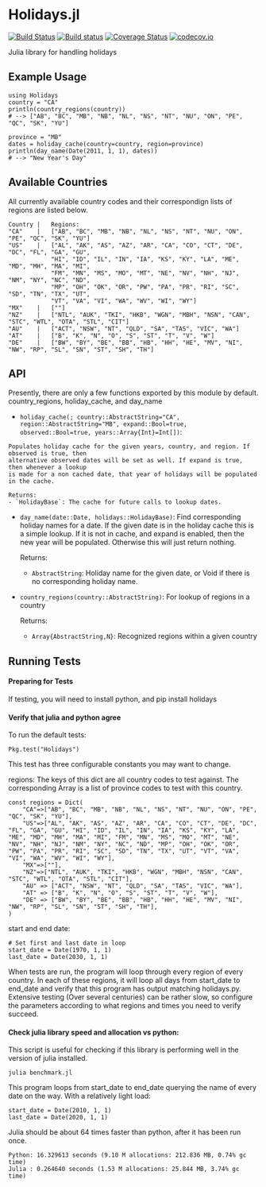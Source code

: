 # Holidays.jl

[![Build Status](https://travis-ci.org/invenia/Holidays.jl.svg?branch=master)](https://travis-ci.org/invenia/Holidays.jl)
[![Build status](https://ci.appveyor.com/api/projects/status/4ocp44ti3qibt7kr?svg=true)](https://ci.appveyor.com/project/akrasian/holidays-jl)
[![Coverage Status](https://coveralls.io/repos/github/invenia/Holidays.jl/badge.svg?branch=master)](https://coveralls.io/github/invenia/Holidays.jl?branch=master)
[![codecov.io](https://codecov.io/github/invenia/Holidays.jl/coverage.svg?branch=master)](https://codecov.io/github/invenia/Holidays.jl?branch=master)

Julia library for handling holidays

## Example Usage

    using Holidays
    country = "CA"
    println(country_regions(country))
    # --> ["AB", "BC", "MB", "NB", "NL", "NS", "NT", "NU", "ON", "PE", "QC", "SK", "YU"]

    province = "MB"
    dates = holiday_cache(country=country, region=province)
    println(day_name(Date(2011, 1, 1), dates))
    # --> "New Year's Day"

## Available Countries

All currently available country codes and their correspondign lists of regions are listed below.

    Country |   Regions:
    "CA"    |   ["AB", "BC", "MB", "NB", "NL", "NS", "NT", "NU", "ON", "PE", "QC", "SK", "YU"]
    "US"    |   ["AL", "AK", "AS", "AZ", "AR", "CA", "CO", "CT", "DE", "DC", "FL", "GA", "GU",
                "HI", "ID", "IL", "IN", "IA", "KS", "KY", "LA", "ME", "MD", "MH", "MA", "MI",
                "FM", "MN", "MS", "MO", "MT", "NE", "NV", "NH", "NJ", "NM", "NY", "NC", "ND",
                "MP", "OH", "OK", "OR", "PW", "PA", "PR", "RI", "SC", "SD", "TN", "TX", "UT",
                "VT", "VA", "VI", "WA", "WV", "WI", "WY"]
    "MX"    |   [""]
    "NZ"    |   ["NTL", "AUK", "TKI", "HKB", "WGN", "MBH", "NSN", "CAN", "STC", "WTL", "OTA", "STL", "CIT"]
    "AU"    |   ["ACT", "NSW", "NT", "QLD", "SA", "TAS", "VIC", "WA"]
    "AT"    |   ["B", "K", "N", "O", "S", "ST", "T", "V", "W"]
    "DE"    |   ["BW", "BY", "BE", "BB", "HB", "HH", "HE", "MV", "NI", "NW", "RP", "SL", "SN", "ST", "SH", "TH"]


## API

Presently, there are only a few functions exported by this module by default. country_regions, holiday_cache, and day_name

*    `holiday_cache(; country::AbstractString="CA", region::AbstractString="MB", expand::Bool=true, observed::Bool=true, years::Array{Int}=Int[])`:

    Populates holiday cache for the given years, country, and region. If observed is true, then
    alternative observed dates will be set as well. If expand is true, then whenever a lookup
    is made for a non cached date, that year of holidays will be populated in the cache.

    Returns:
    - `HolidayBase`: The cache for future calls to lookup dates.

*   `day_name(date::Date, holidays::HolidayBase)`: Find corresponding holiday names for a date. If
    the given date is in the holiday cache this is a simple lookup. If it is not in cache, and
    expand is enabled, then the new year will be populated. Otherwise this will just return nothing.

    Returns:
    - `AbstractString`: Holiday name for the given date, or Void if there is no corresponding holiday name.

*   `country_regions(country::AbstractString)`: For lookup of regions in a country

    Returns:
    - `Array{AbstractString,N}`: Recognized regions within a given country



## Running Tests

#### Preparing for Tests

If testing, you will need to install python, and pip install holidays

#### Verify that julia and python agree

To run the default tests:

`Pkg.test("Holidays")`

This test has three configurable constants you may want to change.

regions:
The keys of this dict are all country codes to test against. The corresponding Array is a list of province codes to test with this country.

    const regions = Dict(
        "CA"=>["AB", "BC", "MB", "NB", "NL", "NS", "NT", "NU", "ON", "PE", "QC", "SK", "YU"],
        "US"=>["AL", "AK", "AS", "AZ", "AR", "CA", "CO", "CT", "DE", "DC", "FL", "GA", "GU", "HI", "ID", "IL", "IN", "IA", "KS", "KY", "LA", "ME", "MD", "MH", "MA", "MI", "FM", "MN", "MS", "MO", "MT", "NE", "NV", "NH", "NJ", "NM", "NY", "NC", "ND", "MP", "OH", "OK", "OR", "PW", "PA", "PR", "RI", "SC", "SD", "TN", "TX", "UT", "VT", "VA", "VI", "WA", "WV", "WI", "WY"],
        "MX"=>[""],
        "NZ"=>["NTL", "AUK", "TKI", "HKB", "WGN", "MBH", "NSN", "CAN", "STC", "WTL", "OTA", "STL", "CIT"],
        "AU" => ["ACT", "NSW", "NT", "QLD", "SA", "TAS", "VIC", "WA"],
        "AT" => ["B", "K", "N", "O", "S", "ST", "T", "V", "W"],
        "DE" => ["BW", "BY", "BE", "BB", "HB", "HH", "HE", "MV", "NI", "NW", "RP", "SL", "SN", "ST", "SH", "TH"],
    )

start and end date:

    # Set first and last date in loop
    start_date = Date(1970, 1, 1)
    last_date = Date(2030, 1, 1)

When tests are run, the program will loop through every region of every country. In each of these regions, it will loop all days from start_date to end_date and verify that this program has output matching holidays.py. Extensive testing (Over several centuries) can be rather slow, so configure the parameters according to what regions and times you need to verify succeed.

#### Check julia library speed and allocation vs python:

This script is useful for checking if this library is performing well in the version of julia installed.

`julia benchmark.jl`

This program loops from start_date to end_date querying the name of every date on the way. With a relatively light load:

    start_date = Date(2010, 1, 1)
    last_date = Date(2020, 1, 1)

Julia should be about 64 times faster than python, after it has been run once.

    Python: 16.329613 seconds (9.10 M allocations: 212.836 MB, 0.74% gc time)
    Julia : 0.264640 seconds (1.53 M allocations: 25.844 MB, 3.74% gc time)
